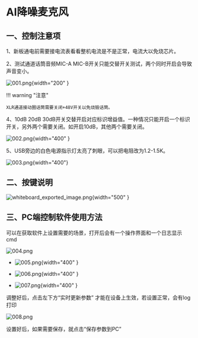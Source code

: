 # AI降噪麦克风
## 一、**控制注意项**
1、新板通电前需要接电流表看看整机电流是不是正常，电流大以免烧芯片。

2、测试通道话筒音频MIC-A MIC-B开关只能交替开关测试，两个同时开启会导致声音变小。

![001.png](../../assets/images/aimic/001.png){width="200" }

!!! warning "注意"

    XLR通道接动圈话筒需要关闭+48V开关以免烧毁话筒。

4、10dB 20dB 30dB开关交替开启对应标识增益值。一种情况只能开启一个标识开关，另外两个需要关闭。如开启10dB，其他两个需要关闭。

![002.png](../../assets/images/aimic/002.png){width="400" }

5、USB旁边的白色电源指示灯太亮了刺眼，可以把电阻改为1.2-1.5K。

![003.png](../../assets/images/aimic/003.png){width="400"}

[//]: # ({width="400"  style="transform: rotate&#40;90deg&#41;;margin-left:150px;"})
## 二、按键说明

![whiteboard_exported_image.png](../../assets/images/aimic/whiteboard_exported_image.png){width="500" }

## 三、PC端控制软件使用方法
可以在获取软件上设置需要的场景，打开后会有一个操作界面和一个日志显示cmd

![004.png](../../assets/images/aimic/004.png)

<div class="grid cards" markdown>

- ![005.png](../../assets/images/aimic/005.png){width="400" }


- ![006.png](../../assets/images/aimic/006.png){width="400" }


- ![007.png](../../assets/images/aimic/007.png){width="400" }

</div>
调整好后，点击左下方“实时更新参数” 才能在设备上生效，若设置正常，会有log打印

![008.png](../../assets/images/aimic/008.png)

设置好后，如果需要保存，就点击“保存参数到PC”